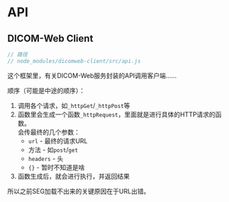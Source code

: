 # API

## DICOM-Web Client

```js
// 路径
// node_modules/dicomweb-client/src/api.js
```

这个框架里，有关DICOM-Web服务封装的API调用客户端……

顺序（可能是中途的顺序）：

1. 调用各个请求，如`_httpGet`/`_httpPost`等
2. 函数里会生成一个函数`_httpRequest`，里面就是进行具体的HTTP请求的函数。  
   会传最终的几个参数：
   * `url` - 最终的请求URL
   * 方法 - 如`post`/`get`
   * `headers` - 头
   * `{}` - 暂时不知道是啥
3. 函数生成后，就会进行执行，并返回结果

所以之前SEG加载不出来的关键原因在于URL出错。
